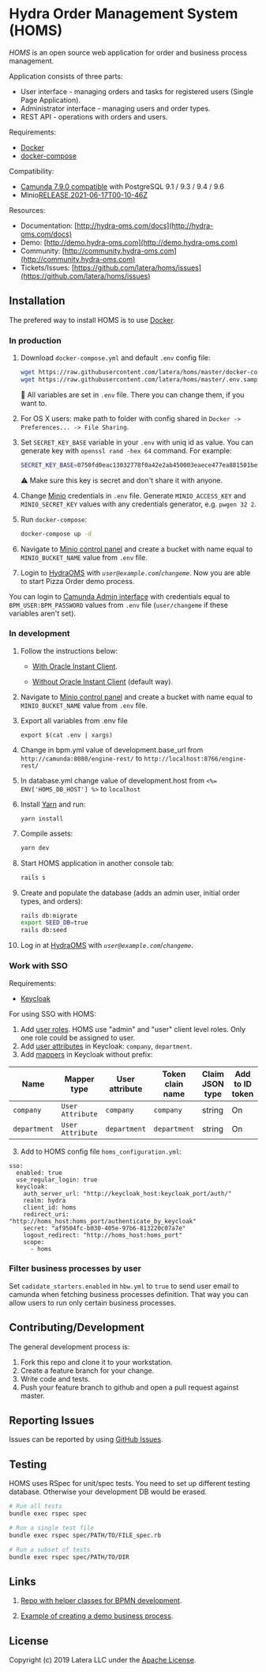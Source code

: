 # Hydra Order Management System (HOMS)

*HOMS* is an open source web application for order and business process management.

Application consists of three parts:

* User interface - managing orders and tasks for registered users (Single Page Application).
* Administrator interface - managing users and order types.
* REST API - operations with orders and users.

Requirements:

* [Docker](https://docker.com/)
* [docker-compose](https://docs.docker.com/compose/install/)

Compatibility:

* [Camunda 7.9.0 compatible](https://docs.camunda.org/manual/7.9/introduction/supported-environments/#supported-database-products) with PostgreSQL 9.1 / 9.3 / 9.4 / 9.6
* Minio[RELEASE.2021-06-17T00-10-46Z](https://github.com/minio/minio/releases/tag/RELEASE.2021-06-17T00-10-46Z)

Resources:

* Documentation: [http://hydra-oms.com/docs](http://hydra-oms.com/docs)
* Demo: [http://demo.hydra-oms.com](http://demo.hydra-oms.com)
* Community: [http://community.hydra-oms.com](http://community.hydra-oms.com)
* Tickets/Issues: [https://github.com/latera/homs/issues](https://github.com/latera/homs/issues)

## Installation

The prefered way to install HOMS is to use [Docker](https://www.docker.com/).

### In production

1. Download `docker-compose.yml` and default `.env` config file:

    ```bash
    wget https://raw.githubusercontent.com/latera/homs/master/docker-compose.yml
    wget https://raw.githubusercontent.com/latera/homs/master/.env.sample -O .env
    ```

    :pushpin: All variables are set in `.env` file. There you can change them, if you want to.

1. For OS X users: make path to folder with config shared in `Docker -> Preferences... -> File Sharing`.

1. Set `SECRET_KEY_BASE` variable in your `.env` with uniq id as value. You can generate key with `openssl rand -hex 64` command. For example:

    ```bash
    SECRET_KEY_BASE=0750fd0eac13032778f0a42e2ab450003eaece477ea881501be0cc438f870a2f498dbbc00ffb7c8379c30c960568a402d315496bb7bc2b3ee324401ba788a
    ```

    :warning: Make sure this key is secret and don't share it with anyone.

1. Change [Minio](https://github.com/minio/minio) credentials in `.env` file. Generate `MINIO_ACCESS_KEY` and `MINIO_SECRET_KEY` values with any credentials generator, e.g. `pwgen 32 2`.

1. Run `docker-compose`:

    ```bash
    docker-compose up -d
    ```

1. Navigate to [Minio control panel](http://localhost:9000) and create a bucket with name equal to `MINIO_BUCKET_NAME` value from `.env` file.

1. Login to [HydraOMS](http://localhost:3000) with *`user@example.com`*/*`changeme`*. Now you are able to start Pizza Order demo process.

You can login to [Camunda Admin interface](http://localhost:8766/camunda) with credentials equal to `BPM_USER:BPM_PASSWORD` values from `.env` file (`user/changeme` if these variables aren't set).

### In development
1. Follow the instructions below:
    * [With Oracle Instant Client](https://github.com/latera/homs/blob/master/WITH_ORACLE.md).

    * [Without Oracle Instant Client](https://github.com/latera/homs/blob/master/WITHOUT_ORACLE.md) (default way).

1. Navigate to [Minio control panel](http://localhost:9000) and create a bucket with name equal to `MINIO_BUCKET_NAME` value from `.env` file.
1. Export all variables from .env file
   ```
   export $(cat .env | xargs)
   ```
1. Change in bpm.yml value of development.base_url from `http://camunda:8080/engine-rest/` to `http://localhost:8766/engine-rest/`
1. In database.yml change value of development.host from `<%= ENV['HOMS_DB_HOST'] %>` to `localhost`
1. Install [Yarn](https://github.com/yarnpkg/yarn#installing-yarn) and run:
   ```
   yarn install
   ```

1. Compile assets:
    ```bash
    yarn dev
    ```
1. Start HOMS application in another console tab:
    ```bash
    rails s
    ```
1. Create and populate the database (adds an admin user, initial order types, and orders):
    ```bash
    rails db:migrate
    export SEED_DB=true
    rails db:seed
    ```
1. Log in at [HydraOMS](http://localhost:3000) with *`user@example.com`*/*`changeme`*.

### Work with SSO
Requirements:
* [Keycloak](https://www.keycloak.org/)

For using SSO with HOMS:
1. Add [user roles](https://www.keycloak.org/docs/latest/server_admin/index.html#con-client-roles_server_administration_guide). HOMS use "admin" and "user" client level roles. Only one role could be assigned to user.
2. Add [user attributes](https://www.keycloak.org/docs/latest/server_admin/index.html#proc-configuring-user-attributes_server_administration_guide) in Keycloak: `company`, `department`.
3. Add [mappers](https://www.keycloak.org/docs/latest/server_admin/index.html#_protocol-mappers) in Keycloak without prefix:

Name | Mapper type | User attribute | Token clain name | Claim JSON type | Add to ID token | Add to access token | Add to userinfo | Multivalued | Aggregate attributes values
--- | --- | --- | --- | --- | --- | --- | --- | --- | ---
`company` | `User Attribute` | `company` | `company` | string | On | On | On | Off | Off
`department` | `User Attribute` | `department` | `department` | string | On | On | On | Off | Off

3. Add to HOMS config file `homs_configuration.yml`:
```
sso:
  enabled: true
  use_regular_login: true
  keycloak:
    auth_server_url: "http://keycloak_host:keycloak_port/auth/"
    realm: hydra
    client_id: homs
    redirect_uri: "http://homs_host:homs_port/authenticate_by_keycloak"
    secret: "af9504fc-b030-405e-97b6-813220c07a7e"
    logout_redirect: "http://homs_host:homs_port"
    scope:
      - homs
```

### Filter business processes by user

Set `cadidate_starters.enabled` in `hbw.yml` to `true` to send user email to camunda when fetching business processes definition. That way you can allow users to run only certain business processes.

## Contributing/Development

The general development process is:

1. Fork this repo and clone it to your workstation.
1. Create a feature branch for your change.
1. Write code and tests.
1. Push your feature branch to github and open a pull request against master.

## Reporting Issues

Issues can be reported by using [GitHub Issues](https://github.com/latera/homs/issues).

## Testing

HOMS uses RSpec for unit/spec tests. You need to set up different testing database. Otherwise your development DB would be erased.

```bash
# Run all tests
bundle exec rspec spec

# Run a single test file
bundle exec rspec spec/PATH/TO/FILE_spec.rb

# Run a subset of tests
bundle exec rspec spec/PATH/TO/DIR
```

## Links

1. [Repo with helper classes for BPMN development](https://github.com/latera/camunda-ext).

1. [Example of creating a demo business process](https://github.com/latera/camunda-ext/tree/master/demo_processes).

## License

Copyright (c) 2019 Latera LLC under the [Apache License](https://github.com/latera/homs/blob/master/LICENSE).

